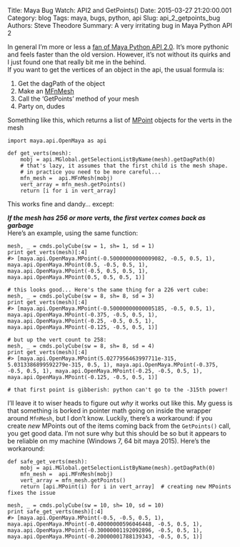 Title: Maya Bug Watch: API2 and GetPoints()
Date: 2015-03-27 21:20:00.001
Category: blog
Tags: maya, bugs, python, api
Slug: api_2_getpoints_bug
Authors: Steve Theodore
Summary: A very irritating bug in Maya Python API 2

In general I’m more or less a [fan of Maya Python API 2.0](api_2_chance.html). It’s more pythonic and feels faster than the old version. However, it’s not without its quirks and I just found one that really bit me in the behind.  
If you want to get the vertices of an object in the api, the usual formula is:  

  1. Get the dagPath of the object
  2. Make an [MFnMesh](http://help.autodesk.com/view/MAYAUL/2015/ENU/?guid=__py_ref_class_open_maya_1_1_m_fn_mesh_html)
  3. Call the ‘GetPoints’ method of your mesh
  4. Party on, dudes

Something like this, which returns a list of [MPoint](http://help.autodesk.com/view/MAYAUL/2015/ENU/?guid=__py_ref_class_open_maya_1_1_m_point_html) objects for the verts in the mesh  
    
    
    import maya.api.OpenMaya as api  
      
    def get_verts(mesh):  
        mobj = api.MGlobal.getSelectionListByName(mesh).getDagPath(0)  
        # that's lazy, it assumes that the first child is the mesh shape.  
        # in practice you need to be more careful...  
        mfn_mesh =  api.MFnMesh(mobj)  
        vert_array = mfn_mesh.getPoints()  
        return [i for i in vert_array]  
    

This works fine and dandy… except:  

_**If the mesh has 256 or more verts, the first vertex comes back as garbage**_  
Here’s an example, using the same function:  

    
    mesh, _ = cmds.polyCube(sw = 1, sh= 1, sd = 1)  
    print get_verts(mesh)[:4]  
    #> [maya.api.OpenMaya.MPoint(-0.50000000000009082, -0.5, 0.5, 1), maya.api.OpenMaya.MPoint(0.5, -0.5, 0.5, 1), maya.api.OpenMaya.MPoint(-0.5, 0.5, 0.5, 1), maya.api.OpenMaya.MPoint(0.5, 0.5, 0.5, 1)]  
      
    # this looks good... Here's the same thing for a 226 vert cube:  
    mesh, _ = cmds.polyCube(sw = 8, sh= 8, sd = 3)  
    print get_verts(mesh)[:4]  
    #> [maya.api.OpenMaya.MPoint(-0.50000000000005185, -0.5, 0.5, 1), maya.api.OpenMaya.MPoint(-0.375, -0.5, 0.5, 1), maya.api.OpenMaya.MPoint(-0.25, -0.5, 0.5, 1), maya.api.OpenMaya.MPoint(-0.125, -0.5, 0.5, 1)]  
      
    # but up the vert count to 258:  
    mesh, _ = cmds.polyCube(sw = 8, sh= 8, sd = 4)  
    print get_verts(mesh)[:4]  
    #> [maya.api.OpenMaya.MPoint(5.0277956463997711e-315, 5.0313386899592279e-315, 0.5, 1), maya.api.OpenMaya.MPoint(-0.375, -0.5, 0.5, 1), maya.api.OpenMaya.MPoint(-0.25, -0.5, 0.5, 1), maya.api.OpenMaya.MPoint(-0.125, -0.5, 0.5, 1)]  
      
    # that first point is gibberish: python can't go to the -315th power!  
    

I’ll leave it to wiser heads to figure out _why_ it works out like this. My guess is that something is borked in pointer math going on inside the wrapper around `MfnMesh`, but I don’t know. Luckily, there’s a workaround: if you create _new_ MPoints out of the items coming back from the `GetPoints()` call, you get good data. I’m not sure why but this should be so but it appears to be reliable on my machine (Windows 7, 64 bit maya 2015). Here’s the workaround:  
    
    
    def safe_get_verts(mesh):  
        mobj = api.MGlobal.getSelectionListByName(mesh).getDagPath(0)  
        mfn_mesh =  api.MFnMesh(mobj)  
        vert_array = mfn_mesh.getPoints()  
        return [api.MPoint(i) for i in vert_array]  # creating new MPoints fixes the issue  
      
    mesh, _ = cmds.polyCube(sw = 10, sh= 10, sd = 10)  
    print safe_get_verts(mesh)[:4]  
    #> [maya.api.OpenMaya.MPoint(-0.5, -0.5, 0.5, 1), maya.api.OpenMaya.MPoint(-0.40000000596046448, -0.5, 0.5, 1), maya.api.OpenMaya.MPoint(-0.30000001192092896, -0.5, 0.5, 1), maya.api.OpenMaya.MPoint(-0.20000001788139343, -0.5, 0.5, 1)]  
    

